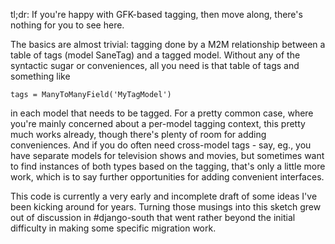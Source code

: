 tl;dr: If you're happy with GFK-based tagging, then move along, there's
nothing for you to see here.

The basics are almost trivial: tagging done by a M2M relationship between
a table of tags (model SaneTag) and a tagged model.  Without any of the
syntactic sugar or conveniences, all you need is that table of tags and
something like

    tags = ManyToManyField('MyTagModel')

in each model that needs to be tagged.  For a pretty common case, where
you're mainly concerned about a per-model tagging context, this pretty much
works already, though there's plenty of room for adding conveniences.  And
if you do often need cross-model tags - say, eg., you have separate models
for television shows and movies, but sometimes want to find instances of both
types based on the tagging, that's only a little more work, which is to say
further opportunities for adding convenient interfaces.

This code is currently a very early and incomplete draft of some ideas I've
been kicking around for years.  Turning those musings into this sketch grew
out of discussion in #django-south that went rather beyond the initial
difficulty in making some specific migration work.

